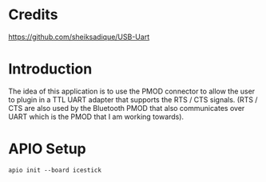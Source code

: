# Credits

https://github.com/sheiksadique/USB-Uart

# Introduction

The idea of this application is to use the PMOD connector to allow the 
user to plugin in a TTL UART adapter that supports the RTS / CTS signals.
(RTS / CTS are also used by the Bluetooth PMOD that also communicates over UART
which is the PMOD that I am working towards).

# APIO Setup

```
apio init --board icestick
```